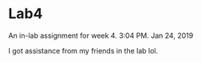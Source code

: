 # Lab4
An in-lab assignment for week 4. 
3:04 PM. Jan 24, 2019 

I got assistance from my friends in the lab lol. 